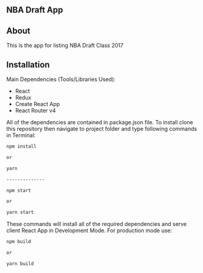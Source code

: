 ## NBA Draft App

## About

This is the app for listing NBA Draft Class 2017

## Installation

Main Dependencies (Tools/Libraries Used):

- React
- Redux
- Create React App
- React Router v4

All of the dependencies are contained in package.json file.
To install clone this repository then navigate to project folder and type following commands in Terminal:

```sh
npm install

or

yarn

--------------

npm start

or

yarn start
```

These commands will install all of the required dependencies and serve client React App in Development Mode. For production mode use:

```sh
npm build

or

yarn build

```